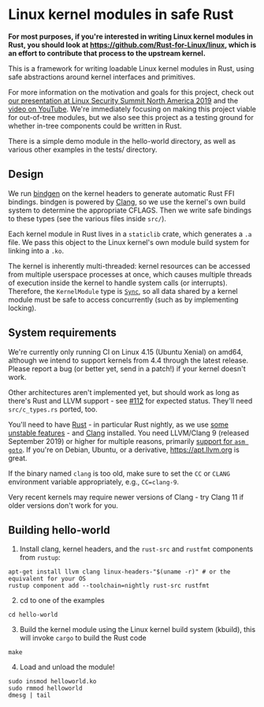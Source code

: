 # Linux kernel modules in safe Rust

**For most purposes, if you're interested in writing Linux kernel modules in Rust, you should look at https://github.com/Rust-for-Linux/linux, which is an effort to contribute that process to the upstream kernel.**

This is a framework for writing loadable Linux kernel modules in Rust,
using safe abstractions around kernel interfaces and primitives.

For more information on the motivation and goals for this project, check
out [our presentation at Linux Security Summit North America
2019](https://ldpreload.com/p/kernel-modules-in-rust-lssna2019.pdf)
and the [video on YouTube](https://www.youtube.com/watch?v=RyY01fRyGhM).
We're immediately focusing on making this project viable for out-of-tree
modules, but we also see this project as a testing ground for whether
in-tree components could be written in Rust.

There is a simple demo module in the hello-world directory, as well as
various other examples in the tests/ directory.

## Design

We run [bindgen](https://github.com/rust-lang/rust-bindgen) on the
kernel headers to generate automatic Rust FFI bindings. bindgen is
powered by [Clang](https://clang.llvm.org), so we use the kernel's
own build system to determine the appropriate CFLAGS. Then we write safe
bindings to these types (see the various files inside `src/`).

Each kernel module in Rust lives in a `staticlib` crate, which generates
a `.a` file. We pass this object to the Linux kernel's own module build
system for linking into a `.ko`.

The kernel is inherently multi-threaded: kernel resources can be
accessed from multiple userspace processes at once, which causes
multiple threads of execution inside the kernel to handle system calls
(or interrupts). Therefore, the `KernelModule` type is
[`Sync`](https://doc.rust-lang.org/book/ch16-04-extensible-concurrency-sync-and-send.html),
so all data shared by a kernel module must be safe to access
concurrently (such as by implementing locking).

## System requirements

We're currently only running CI on Linux 4.15 (Ubuntu Xenial) on amd64,
although we intend to support kernels from 4.4 through the latest
release. Please report a bug (or better yet, send in a patch!) if your
kernel doesn't work.

Other architectures aren't implemented yet, but should work as long as
there's Rust and LLVM support - see [#112][]
for expected status. They'll need `src/c_types.rs` ported, too.

You'll need to have [Rust](https://www.rust-lang.org) - in particular
Rust nightly, as we use [some unstable
features](https://github.com/fishinabarrel/linux-kernel-module-rust/issues/41) -
and [Clang](https://clang.llvm.org) installed. You need LLVM/Clang 9
(released September 2019) or higher for multiple reasons, primarily
[support for `asm goto`][]. If you're on Debian, Ubuntu, or a derivative,
https://apt.llvm.org is great.

If the binary named `clang` is too old, make sure to set the `CC` or
`CLANG` environment variable appropriately, e.g., `CC=clang-9`.

Very recent kernels may require newer versions of Clang - try Clang 11
if older versions don't work for you.

[#112]: https://github.com/fishinabarrel/linux-kernel-module-rust/issues/112
[support for `asm goto`]: https://github.com/fishinabarrel/linux-kernel-module-rust/issues/123

## Building hello-world

1. Install clang, kernel headers, and the `rust-src` and `rustfmt` components
from `rustup`:

```
apt-get install llvm clang linux-headers-"$(uname -r)" # or the equivalent for your OS
rustup component add --toolchain=nightly rust-src rustfmt
```

2. cd to one of the examples

```
cd hello-world
```

3. Build the kernel module using the Linux kernel build system (kbuild), this
will invoke `cargo` to build the Rust code

```
make
```

4. Load and unload the module!

```
sudo insmod helloworld.ko
sudo rmmod helloworld
dmesg | tail
```

